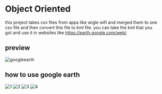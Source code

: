 # Object Oriented
this project takes csv files from apps like wigle wifi and merged them to one csv file and then convert this file to kml file.
you can take the kml that you got and use it in websites like https://earth.google.com/web/


## preview
![googleearth](https://user-images.githubusercontent.com/33619689/33086939-dff6783e-cef1-11e7-8ac2-c0c7878faee0.jpg)

## how to use google earth
![1](https://user-images.githubusercontent.com/33619689/33841583-e1a64f24-dea0-11e7-9c29-7dea09c57c4c.PNG)
![2](https://user-images.githubusercontent.com/33619689/33841584-e1d1003e-dea0-11e7-9b91-1a6f639cd76c.PNG)
![3](https://user-images.githubusercontent.com/33619689/33841585-e1f52748-dea0-11e7-81ef-7b03ca1b94f4.PNG)
![4](https://user-images.githubusercontent.com/33619689/33841586-e21f4230-dea0-11e7-8f18-e5bf3eb4870b.PNG)
